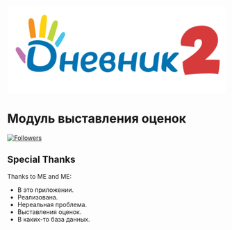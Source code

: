  ![](https://github.com/SaneKCLOFF/CourseProject2/blob/main/WPF_EF_MVVM_SA_Proj/WPF_EF_MVVM_SA_Proj/Resources/Images/WorkWindowTitle.png)
# Модуль выставления оценок

[![Followers](https://img.shields.io/github/followers/SaneKCLOFF?color=red&style=for-the-badge)](https://github.com/SaneKCLOFF)

## Special Thanks
  
Thanks to ME and ME: 

- В это приложении.
- Реализована.  
- Нереальная проблема. 
- Выставления оценок.
- В каких-то база данных.
